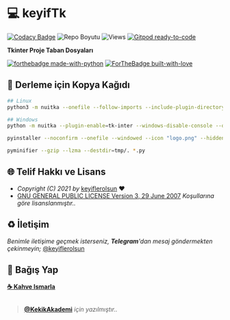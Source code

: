 # 💻 keyifTk

[![Codacy Badge](https://app.codacy.com/project/badge/Grade/bc0a52a9b57f4c29930cbd6c796f9a8b)](https://www.codacy.com/gh/keyiflerolsun/keyifTk/dashboard?utm_source=github.com&amp;utm_medium=referral&amp;utm_content=keyiflerolsun/KekikSpatula&amp;utm_campaign=Badge_Grade) ![Repo Boyutu](https://img.shields.io/github/repo-size/keyiflerolsun/keyifTk) ![Views](https://hits.seeyoufarm.com/api/count/incr/badge.svg?url=https://github.com/keyiflerolsun/keyifTk&title=Profile%20Views) [![Gitpod ready-to-code](https://img.shields.io/badge/Gitpod-ready--to--code-blue?logo=gitpod)](https://gitpod.io/#https://github.com/keyiflerolsun/keyifTk)

**Tkinter Proje Taban Dosyaları**

[![forthebadge made-with-python](http://ForTheBadge.com/images/badges/made-with-python.svg)](https://www.python.org/)
[![ForTheBadge built-with-love](http://ForTheBadge.com/images/badges/built-with-love.svg)](https://GitHub.com/keyiflerolsun/)

## 🚀 Derleme için Kopya Kağıdı

```bash
## Linux
python3 -m nuitka --onefile --follow-imports --include-plugin-directory=Temalar --windows-icon-from-ico=logo.png basla.py

## Windows
python -m nuitka --plugin-enable=tk-inter --windows-disable-console --onefile --follow-imports --include-plugin-directory=Temalar --windows-icon-from-ico=logo.png basla.py

pyinstaller --noconfirm --onefile --windowed --icon "logo.png" --hidden-import "tkinter" --add-data "Temalar;Temalar"  "basla.py"

pyminifier --gzip --lzma --destdir=tmp/. *.py

```

## 🌐 Telif Hakkı ve Lisans

* *Copyright (C) 2021 by* [keyiflerolsun](https://github.com/keyiflerolsun) ❤️️
* [GNU GENERAL PUBLIC LICENSE Version 3, 29 June 2007](https://github.com/keyiflerolsun/keyifTk/blob/main/LICENSE) *Koşullarına göre lisanslanmıştır..*

## ♻️ İletişim

*Benimle iletişime geçmek isterseniz, **Telegram**'dan mesaj göndermekten çekinmeyin;* [@keyiflerolsun](https://t.me/keyiflerolsun)

## 💸 Bağış Yap

**[☕️ Kahve Ismarla](https://KekikAkademi.org/Kahve)**

##

> **[@KekikAkademi](https://t.me/KekikAkademi)** *için yazılmıştır..*
